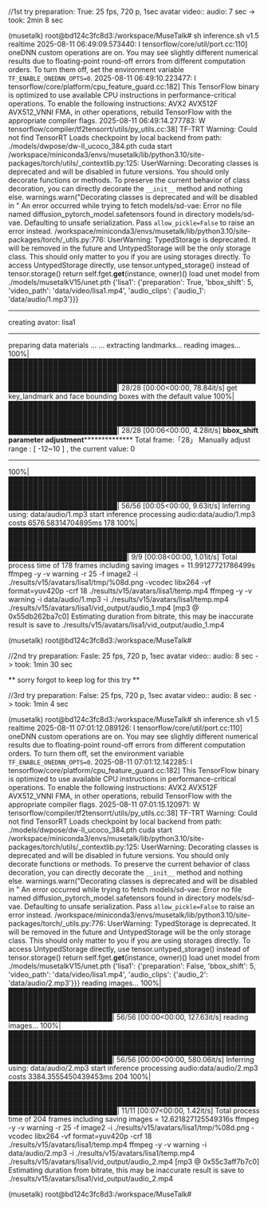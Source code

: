 //1st try
preparation: True: 25 fps, 720 p, 1sec avatar video:: audio: 7 sec -> took: 2min 8 sec

(musetalk) root@bd124c3fc8d3:/workspace/MuseTalk# sh inference.sh v1.5 realtime
2025-08-11 06:49:09.573440: I tensorflow/core/util/port.cc:110] oneDNN custom operations are on. You may see slightly different numerical results due to floating-point round-off errors from different computation orders. To turn them off, set the environment variable `TF_ENABLE_ONEDNN_OPTS=0`.
2025-08-11 06:49:10.223477: I tensorflow/core/platform/cpu_feature_guard.cc:182] This TensorFlow binary is optimized to use available CPU instructions in performance-critical operations.
To enable the following instructions: AVX2 AVX512F AVX512_VNNI FMA, in other operations, rebuild TensorFlow with the appropriate compiler flags.
2025-08-11 06:49:14.277783: W tensorflow/compiler/tf2tensorrt/utils/py_utils.cc:38] TF-TRT Warning: Could not find TensorRT
Loads checkpoint by local backend from path: ./models/dwpose/dw-ll_ucoco_384.pth
cuda start
/workspace/miniconda3/envs/musetalk/lib/python3.10/site-packages/torch/utils/_contextlib.py:125: UserWarning: Decorating classes is deprecated and will be disabled in future versions. You should only decorate functions or methods. To preserve the current behavior of class decoration, you can directly decorate the `__init__` method and nothing else.
  warnings.warn("Decorating classes is deprecated and will be disabled in "
An error occurred while trying to fetch models/sd-vae: Error no file named diffusion_pytorch_model.safetensors found in directory models/sd-vae.
Defaulting to unsafe serialization. Pass `allow_pickle=False` to raise an error instead.
/workspace/miniconda3/envs/musetalk/lib/python3.10/site-packages/torch/_utils.py:776: UserWarning: TypedStorage is deprecated. It will be removed in the future and UntypedStorage will be the only storage class. This should only matter to you if you are using storages directly.  To access UntypedStorage directly, use tensor.untyped_storage() instead of tensor.storage()
  return self.fget.__get__(instance, owner)()
load unet model from ./models/musetalkV15/unet.pth
{'lisa1': {'preparation': True, 'bbox_shift': 5, 'video_path': 'data/video/lisa1.mp4', 'audio_clips': {'audio_1': 'data/audio/1.mp3'}}}
*********************************
  creating avator: lisa1
*********************************
preparing data materials ... ...
extracting landmarks...
reading images...
100%|████████████████████████████████████████████████████████████████████████████████████████████████████████████████████████████████████████████████████████████████████████████| 28/28 [00:00<00:00, 78.84it/s]
get key_landmark and face bounding boxes with the default value
100%|████████████████████████████████████████████████████████████████████████████████████████████████████████████████████████████████████████████████████████████████████████████| 28/28 [00:06<00:00,  4.28it/s]
********************************************bbox_shift parameter adjustment**********************************************************
Total frame:「28」 Manually adjust range : [ -12~10 ] , the current value: 0
*************************************************************************************************************************************
100%|████████████████████████████████████████████████████████████████████████████████████████████████████████████████████████████████████████████████████████████████████████████| 56/56 [00:05<00:00,  9.63it/s]
Inferring using: data/audio/1.mp3
start inference
processing audio:data/audio/1.mp3 costs 6576.58314704895ms
178
100%|██████████████████████████████████████████████████████████████████████████████████████████████████████████████████████████████████████████████████████████████████████████████| 9/9 [00:08<00:00,  1.01it/s]
Total process time of 178 frames including saving images = 11.99127721786499s
ffmpeg -y -v warning -r 25 -f image2 -i ./results/v15/avatars/lisa1/tmp/%08d.png -vcodec libx264 -vf format=yuv420p -crf 18 ./results/v15/avatars/lisa1/temp.mp4
ffmpeg -y -v warning -i data/audio/1.mp3 -i ./results/v15/avatars/lisa1/temp.mp4 ./results/v15/avatars/lisa1/vid_output/audio_1.mp4
[mp3 @ 0x55db262ba7c0] Estimating duration from bitrate, this may be inaccurate
result is save to ./results/v15/avatars/lisa1/vid_output/audio_1.mp4

(musetalk) root@bd124c3fc8d3:/workspace/MuseTalk#

//2nd try
preparation: Fasle: 25 fps, 720 p, 1sec avatar video:: audio: 8 sec -> took: 1min 30 sec

** sorry forgot to keep log for this try **

//3rd try
preparation: False: 25 fps, 720 p, 1sec avatar video:: audio: 8 sec -> took: 1min 4 sec

(musetalk) root@bd124c3fc8d3:/workspace/MuseTalk# sh inference.sh v1.5 realtime
2025-08-11 07:01:12.089126: I tensorflow/core/util/port.cc:110] oneDNN custom operations are on. You may see slightly different numerical results due to floating-point round-off errors from different computation orders. To turn them off, set the environment variable `TF_ENABLE_ONEDNN_OPTS=0`.
2025-08-11 07:01:12.142285: I tensorflow/core/platform/cpu_feature_guard.cc:182] This TensorFlow binary is optimized to use available CPU instructions in performance-critical operations.
To enable the following instructions: AVX2 AVX512F AVX512_VNNI FMA, in other operations, rebuild TensorFlow with the appropriate compiler flags.
2025-08-11 07:01:15.120971: W tensorflow/compiler/tf2tensorrt/utils/py_utils.cc:38] TF-TRT Warning: Could not find TensorRT
Loads checkpoint by local backend from path: ./models/dwpose/dw-ll_ucoco_384.pth
cuda start
/workspace/miniconda3/envs/musetalk/lib/python3.10/site-packages/torch/utils/_contextlib.py:125: UserWarning: Decorating classes is deprecated and will be disabled in future versions. You should only decorate functions or methods. To preserve the current behavior of class decoration, you can directly decorate the `__init__` method and nothing else.
  warnings.warn("Decorating classes is deprecated and will be disabled in "
An error occurred while trying to fetch models/sd-vae: Error no file named diffusion_pytorch_model.safetensors found in directory models/sd-vae.
Defaulting to unsafe serialization. Pass `allow_pickle=False` to raise an error instead.
/workspace/miniconda3/envs/musetalk/lib/python3.10/site-packages/torch/_utils.py:776: UserWarning: TypedStorage is deprecated. It will be removed in the future and UntypedStorage will be the only storage class. This should only matter to you if you are using storages directly.  To access UntypedStorage directly, use tensor.untyped_storage() instead of tensor.storage()
  return self.fget.__get__(instance, owner)()
load unet model from ./models/musetalkV15/unet.pth
{'lisa1': {'preparation': False, 'bbox_shift': 5, 'video_path': 'data/video/lisa1.mp4', 'audio_clips': {'audio_2': 'data/audio/2.mp3'}}}
reading images...
100%|███████████████████████████████████████████████████████████████████████████████████████████████████████████████████████████████████████████████████████████████████████████| 56/56 [00:00<00:00, 127.63it/s]
reading images...
100%|███████████████████████████████████████████████████████████████████████████████████████████████████████████████████████████████████████████████████████████████████████████| 56/56 [00:00<00:00, 580.06it/s]
Inferring using: data/audio/2.mp3
start inference
processing audio:data/audio/2.mp3 costs 3384.3555450439453ms
204
100%|████████████████████████████████████████████████████████████████████████████████████████████████████████████████████████████████████████████████████████████████████████████| 11/11 [00:07<00:00,  1.42it/s]
Total process time of 204 frames including saving images = 12.621827125549316s
ffmpeg -y -v warning -r 25 -f image2 -i ./results/v15/avatars/lisa1/tmp/%08d.png -vcodec libx264 -vf format=yuv420p -crf 18 ./results/v15/avatars/lisa1/temp.mp4
ffmpeg -y -v warning -i data/audio/2.mp3 -i ./results/v15/avatars/lisa1/temp.mp4 ./results/v15/avatars/lisa1/vid_output/audio_2.mp4
[mp3 @ 0x55c3aff7b7c0] Estimating duration from bitrate, this may be inaccurate
result is save to ./results/v15/avatars/lisa1/vid_output/audio_2.mp4

(musetalk) root@bd124c3fc8d3:/workspace/MuseTalk#